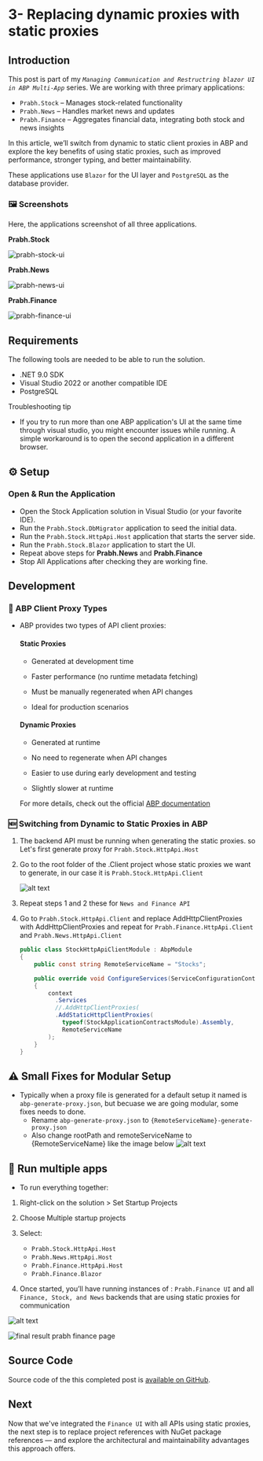 # 3- Replacing dynamic proxies with static proxies

## Introduction

This post is part of my <i>`Managing Communication and Restructring blazor UI in ABP Multi-App`</i> series.
We are working with three primary applications:

- `Prabh.Stock` – Manages stock-related functionality
- `Prabh.News` – Handles market news and updates
- `Prabh.Finance` – Aggregates financial data, integrating both stock and news insights

In this article, we’ll switch from dynamic to static client proxies in ABP and explore the key benefits of using static proxies, such as improved performance, stronger typing, and better maintainability.

These applications use `Blazor` for the UI layer and `PostgreSQL` as the database provider.

### 🖼️ Screenshots

Here, the applications screenshot of all three applications.

**Prabh.Stock**

![prabh-stock-ui](images/prabh.stocks.png)

**Prabh.News**

![prabh-news-ui](images/prabh.news.png)

**Prabh.Finance**

![prabh-finance-ui](images/prabh.finance.png)

## Requirements

The following tools are needed to be able to run the solution.

- .NET 9.0 SDK
- Visual Studio 2022 or another compatible IDE
- PostgreSQL

Troubleshooting tip

- If you try to run more than one ABP application's UI at the same time through visual studio, you might encounter issues while running. A simple workaround is to open the second application in a different browser.

## ⚙️ Setup

### Open & Run the Application

- Open the Stock Application solution in Visual Studio (or your favorite IDE).
- Run the `Prabh.Stock.DbMigrator` application to seed the initial data.
- Run the `Prabh.Stock.HttpApi.Host` application that starts the server side.
- Run the `Prabh.Stock.Blazor` application to start the UI.
- Repeat above steps for <strong>Prabh.News</strong> and <strong>Prabh.Finance</strong>
- Stop All Applications after checking they are working fine.

## Development

### 📖 ABP Client Proxy Types

- ABP provides two types of API client proxies:

  #### Static Proxies

  - Generated at development time

  - Faster performance (no runtime metadata fetching)

  - Must be manually regenerated when API changes

  - Ideal for production scenarios

  #### Dynamic Proxies

  - Generated at runtime

  - No need to regenerate when API changes

  - Easier to use during early development and testing

  - Slightly slower at runtime

  For more details, check out the official [ABP documentation](https://abp.io/docs/latest/framework/api-development/static-csharp-clients)

### 🆕 Switching from Dynamic to Static Proxies in ABP

1. The backend API must be running when generating the static proxies.
   so Let's first generate proxy for `Prabh.Stock.HttpApi.Host`

2. Go to the root folder of the .Client project whose static proxies we want to generate, in our case it is `Prabh.Stock.HttpApi.Client`

   ![alt text](images/image-3-1.png)

3. Repeat steps 1 and 2 these for `News and Finance API`

4. Go to `Prabh.Stock.HttpApi.Client` and replace AddHttpClientProxies with AddHttpClientProxies and repeat for `Prabh.Finance.HttpApi.Client` and `Prabh.News.HttpApi.Client`

   ```csharp
   public class StockHttpApiClientModule : AbpModule
   {
       public const string RemoteServiceName = "Stocks";

       public override void ConfigureServices(ServiceConfigurationContext context)
       {
           context
             .Services
             //.AddHttpClientProxies(
             .AddStaticHttpClientProxies(
               typeof(StockApplicationContractsModule).Assembly,
               RemoteServiceName
           );
       }
   }
   ```

## ⚠️ Small Fixes for Modular Setup

- Typically when a proxy file is generated for a default setup it named is `abp-generate-proxy.json`, but becuase we are going modular, some fixes needs to done.
  - Rename `abp-generate-proxy.json` to `{RemoteServiceName}-generate-proxy.json`
  - Also change rootPath and remoteServiceName to {RemoteServiceName} like the image below
    ![alt text](images/static1.png)

## 🔌 Run multiple apps

- To run everything together:

1.  Right-click on the solution > Set Startup Projects
2.  Choose Multiple startup projects
3.  Select:

    - `Prabh.Stock.HttpApi.Host`
    - `Prabh.News.HttpApi.Host`
    - `Prabh.Finance.HttpApi.Host`
    - `Prabh.Finance.Blazor`

4.  Once started, you’ll have running instances of : `Prabh.Finance UI` and all `Finance, Stock, and News` backends that are using static proxies for communication

![alt text](images/image-4.png)

![final result prabh finance page](images/final-result.png)

## Source Code

Source code of the this completed post is [available on GitHub](https://github.com/008programmer/abp-multiple-apps-communication-and-restructuring/tree/2-manage-complexity-by-new-slnx).

## Next

Now that we've integrated the `Finance UI` with all APIs using static proxies, the next step is to replace project references with NuGet package references — and explore the architectural and maintainability advantages this approach offers.
